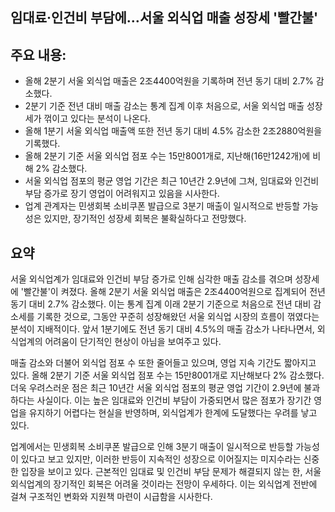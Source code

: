 ## 임대료·인건비 부담에…서울 외식업 매출 성장세 '빨간불'

## 주요 내용:
*   올해 2분기 서울 외식업 매출은 2조4400억원을 기록하며 전년 동기 대비 2.7% 감소했다.
*   2분기 기준 전년 대비 매출 감소는 통계 집계 이후 처음으로, 서울 외식업 매출 성장세가 꺾이고 있다는 분석이 나온다.
*   올해 1분기 서울 외식업 매출액 또한 전년 동기 대비 4.5% 감소한 2조2880억원을 기록했다.
*   올해 2분기 기준 서울 외식업 점포 수는 15만8001개로, 지난해(16만1242개)에 비해 2% 감소했다.
*   서울 외식업 점포의 평균 영업 기간은 최근 10년간 2.9년에 그쳐, 임대료와 인건비 부담 증가로 장기 영업이 어려워지고 있음을 시사한다.
*   업계 관계자는 민생회복 소비쿠폰 발급으로 3분기 매출이 일시적으로 반등할 가능성은 있지만, 장기적인 성장세 회복은 불확실하다고 전망했다.

## 요약

서울 외식업계가 임대료와 인건비 부담 증가로 인해 심각한 매출 감소를 겪으며 성장세에 '빨간불'이 켜졌다. 올해 2분기 서울 외식업 매출은 2조4400억원으로 집계되어 전년 동기 대비 2.7% 감소했다. 이는 통계 집계 이래 2분기 기준으로 처음으로 전년 대비 감소세를 기록한 것으로, 그동안 꾸준히 성장해왔던 서울 외식업 시장의 흐름이 꺾였다는 분석이 지배적이다. 앞서 1분기에도 전년 동기 대비 4.5%의 매출 감소가 나타나면서, 외식업계의 어려움이 단기적인 현상이 아님을 보여주고 있다.

매출 감소와 더불어 외식업 점포 수 또한 줄어들고 있으며, 영업 지속 기간도 짧아지고 있다. 올해 2분기 기준 서울 외식업 점포 수는 15만8001개로 지난해보다 2% 감소했다. 더욱 우려스러운 점은 최근 10년간 서울 외식업 점포의 평균 영업 기간이 2.9년에 불과하다는 사실이다. 이는 높은 임대료와 인건비 부담이 가중되면서 많은 점포가 장기간 영업을 유지하기 어렵다는 현실을 반영하며, 외식업계가 한계에 도달했다는 우려를 낳고 있다.

업계에서는 민생회복 소비쿠폰 발급으로 인해 3분기 매출이 일시적으로 반등할 가능성이 있다고 보고 있지만, 이러한 반등이 지속적인 성장으로 이어질지는 미지수라는 신중한 입장을 보이고 있다. 근본적인 임대료 및 인건비 부담 문제가 해결되지 않는 한, 서울 외식업계의 장기적인 회복은 어려울 것이라는 전망이 우세하다. 이는 외식업계 전반에 걸쳐 구조적인 변화와 지원책 마련이 시급함을 시사한다.